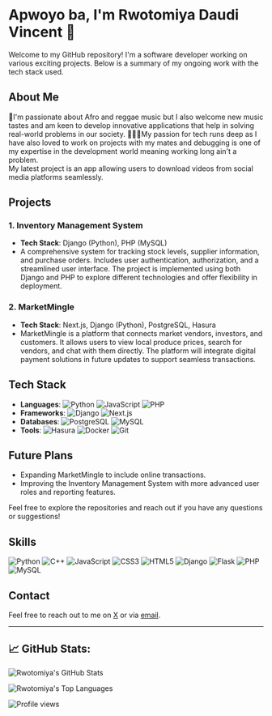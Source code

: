# Apwoyo ba, I'm Rwotomiya Daudi Vincent 👋

Welcome to my GitHub repository! I'm a software developer working on various exciting projects. Below is a summary of my ongoing work with the tech stack used.

## About Me

🚀I'm passionate about Afro and reggae music but I also welcome new music tastes and am keen to develop innovative applications that help in solving real-world problems in our society. 
👩🏿‍💻My passion for tech runs deep as I have also loved to work on projects with  my mates and debugging is one of my expertise in the development world meaning working long ain't a problem.  
My latest project is an app allowing users to download videos from social media platforms seamlessly.

## Projects

### 1. **Inventory Management System**
- **Tech Stack**: Django (Python), PHP (MySQL)
- A comprehensive system for tracking stock levels, supplier information, and purchase orders. Includes user authentication, authorization, and a streamlined user interface. The project is implemented using both Django and PHP to explore different technologies and offer flexibility in deployment.

### 2. **MarketMingle**
- **Tech Stack**: Next.js, Django (Python), PostgreSQL, Hasura
- MarketMingle is a platform that connects market vendors, investors, and customers. It allows users to view local produce prices, search for vendors, and chat with them directly. The platform will integrate digital payment solutions in future updates to support seamless transactions.

## Tech Stack


- **Languages**: ![Python](https://img.shields.io/badge/Python-3776AB?style=for-the-badge&logo=python&logoColor=white) ![JavaScript](https://img.shields.io/badge/JavaScript-F7DF1E?style=for-the-badge&logo=javascript&logoColor=black) ![PHP](https://img.shields.io/badge/PHP-777BB4?style=for-the-badge&logo=php&logoColor=white)
- **Frameworks**: ![Django](https://img.shields.io/badge/Django-092E20?style=for-the-badge&logo=django&logoColor=white) ![Next.js](https://img.shields.io/badge/Next.js-000000?style=for-the-badge&logo=next.js&logoColor=white)
- **Databases**: ![PostgreSQL](https://img.shields.io/badge/PostgreSQL-336791?style=for-the-badge&logo=postgresql&logoColor=white) ![MySQL](https://img.shields.io/badge/MySQL-4479A1?style=for-the-badge&logo=mysql&logoColor=white)
- **Tools**: ![Hasura](https://img.shields.io/badge/Hasura-1EB4D4?style=for-the-badge&logo=hasura&logoColor=white) ![Docker](https://img.shields.io/badge/Docker-2496ED?style=for-the-badge&logo=docker&logoColor=white) ![Git](https://img.shields.io/badge/Git-F05032?style=for-the-badge&logo=git&logoColor=white)

## Future Plans
- Expanding MarketMingle to include online transactions.
- Improving the Inventory Management System with more advanced user roles and reporting features.

Feel free to explore the repositories and reach out if you have any questions or suggestions!


## Skills

![Python](https://img.shields.io/badge/Python-3776AB?style=for-the-badge&logo=python&logoColor=white)
![C++](https://img.shields.io/badge/C++-00599C?style=for-the-badge&logo=c%2B%2B&logoColor=white)
![JavaScript](https://img.shields.io/badge/JavaScript-F7DF1E?style=for-the-badge&logo=javascript&logoColor=black)
![CSS3](https://img.shields.io/badge/CSS3-1572B6?style=for-the-badge&logo=css3&logoColor=white)
![HTML5](https://img.shields.io/badge/HTML5-E34F26?style=for-the-badge&logo=html5&logoColor=white)
![Django](https://img.shields.io/badge/Django-092E20?style=for-the-badge&logo=django&logoColor=white)
![Flask](https://img.shields.io/badge/Flask-000000?style=for-the-badge&logo=flask&logoColor=white)
![PHP](https://img.shields.io/badge/PHP-777BB4?style=for-the-badge&logo=php&logoColor=white)
![MySQL](https://img.shields.io/badge/-MySQL-4479A1?style=for-the-badge&logo=mysql&logoColor=white)

## Contact

Feel free to reach out to me on [X](https://x.com/daudivince20) or via [email](daudivincent20@gmail.com).

---
## 📈 GitHub Stats:

![Rwotomiya's GitHub Stats](https://github-readme-stats.vercel.app/api?username=Rwotomiya&show_icons=true&theme=dark)

![Rwotomiya's Top Languages](https://github-readme-stats.vercel.app/api/top-langs/?username=Rwotomiya&layout=compact&theme=dark)

![Profile views](https://gpvc.arturio.dev/your-github-username)
